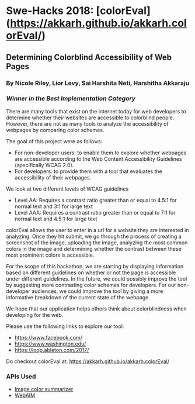 # Swe-Hacks 2018: [colorEval] (https://akkarh.github.io/akkarh.colorEval/)
## Determining Colorblind Accessibility of Web Pages
### By Nicole Riley, Lior Levy, Sai Harshita Neti, Harshitha Akkaraju

### _Winner in the Best Implementation Category_

There are many tools that exist on the internet today for web developers to determine whether their websites are accessible to colorblind people. However, there are not as many tools to analyze the accessibility of webpages by comparing color schemes.

The goal of this project were as follows:
* For non-developer users: to enable them to explore whether webpages are accessible according to the Web Content Accessibility Guidelines (specifically WCAG 2.0).
* For developers: to provide them with a tool that evaluates the accessibility of their webpages.

We look at two different levels of WCAG guidelines
* Level AA: Requires a contrast ratio greater than or equal to 4.5:1 for normal text and 3:1 for large text
* Level AAA: Requires a contrast ratio greater than or equal to  7:1 for normal text and 4.5:1 for large text

colorEval allows the user to enter in a url for a website they are interested in analyzing. Once they hit submit, we go through the process of creating a screenshot of the image, uploading the image, analyzing the most common colors in the image and determining whether the contrast between these most prominent colors is accessible.

For the scope of this hackathon, we are starting by displaying information based on different guidelines on whether or not the page is accessible under different guidelines. In the future, we could possibly improve the tool by suggesting more contrasting color schemes for developers. For our non-developer audiences, we could improve the tool by giving a more informative breakdown of the current state of the webpage. 

We hope that our application helps others think about colorblindness when developing for the web.

Please use the following links to explore our tool:
* https://www.facebook.com/
* https://www.washington.edu/
* https://loop.ableton.com/2017/

Do checkout colorEval at: https://akkarh.github.io/akkarh.colorEval/

### APIs Used
* [Image color summarizer](http://mkweb.bcgsc.ca/color-summarizer/)
* [WebAIM](https://webaim.org/resources/contrastchecker/)
